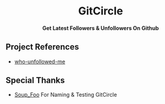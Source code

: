 <h1 align="center">GitCircle</h1>
<h4 align="center">Get Latest Followers & Unfollowers On Github</h4>

## Project References
  - [who-unfollowed-me](https://github.com/msaaddev/who-unfollowed-me)

## Special Thanks
  - [Soup_Foo](https://github.com/soupfoo) For Naming & Testing GitCircle 
